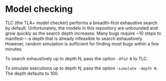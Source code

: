 
# Model checking

TLC (the TLA+ model checker) performs a breadth-first exhaustive search 
by default. Unfortunately, the models in this repository are unbounded and 
grow quickly as the search depth increases. Many bugs require ~10 steps to 
manifest---a depth that is already infeasible to search exhaustively. However,
random simulation is sufficient for finding most bugs within a few
minutes.

To search exhaustively up to depth N, pass the option `-dfid N` to TLC.

To simulate executions up to depth N, pass the option `-simulate -depth N`.
The depth defaults to 100.